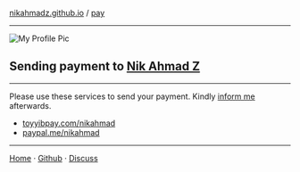 [nikahmadz.github.io][1] / [pay](https://nikahmadz.github.io/pay)

***

![My Profile Pic](https://avatars0.githubusercontent.com/u/7868782?v=4&s=40)

## Sending payment to [Nik Ahmad Z][1]

***

Please use these services to send your payment. Kindly [inform me][3] afterwards.

- [toyyibpay.com/nikahmad](https://toyyibpay.com/nikahmad)
- [paypal.me/nikahmad](https://paypal.me/nikahmad)

***

[Home][1] &middot; [Github][2] &middot; [Discuss][3]

[1]:https://nikahmadz.github.io "Go to nikahmadz.github.io"
[2]:https://github.com/nikahmadz "Follow me on Github"
[3]:https://github.com/nikahmadz/nikahmadz.github.io/discussions "Go to Discussion Room"

